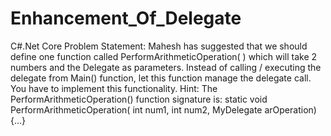 # Enhancement_Of_Delegate
C#.Net Core
Problem Statement:
Mahesh has suggested that we should define one function called PerformArithmeticOperation( ) which will take 2 numbers and the Delegate as parameters. Instead of calling / executing the delegate from Main() function, let this function manage the delegate call. You have to implement this functionality.
Hint: The PerformArithmeticOperation() function signature is:
static void PerformArithmeticOperation( int num1, int num2, MyDelegate arOperation){…}

